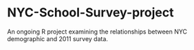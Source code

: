 # NYC-School-Survey-project

An ongoing R project examining the relationships between NYC demographic and 2011 survey data.
